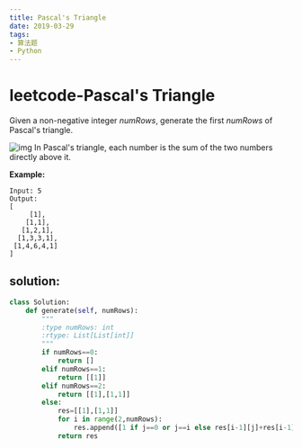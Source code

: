 ```yaml
---
title: Pascal's Triangle    
date: 2019-03-29
tags: 
- 算法题
- Python
---
```


# leetcode-Pascal's Triangle

Given a non-negative integer *numRows*, generate the first *numRows* of Pascal's triangle.

![img](https://upload.wikimedia.org/wikipedia/commons/0/0d/PascalTriangleAnimated2.gif)
In Pascal's triangle, each number is the sum of the two numbers directly above it.

**Example:**

```
Input: 5
Output:
[
     [1],
    [1,1],
   [1,2,1],
  [1,3,3,1],
 [1,4,6,4,1]
]
```

## solution:

```python
class Solution:
    def generate(self, numRows):
        """
        :type numRows: int
        :rtype: List[List[int]]
        """
        if numRows==0:
            return []
        elif numRows==1:
            return [[1]]
        elif numRows==2:
            return [[1],[1,1]]
        else:
            res=[[1],[1,1]]
            for i in range(2,numRows):
                res.append([1 if j==0 or j==i else res[i-1][j]+res[i-1][j-1] for j in range(i+1)])
            return res
        
```

